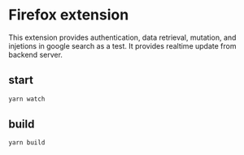 # Firefox extension

This extension provides authentication, data retrieval, mutation, and injetions in google search as a test.
It provides realtime update from backend server.

## start

```bash
yarn watch
```

## build


```bash
yarn build
```